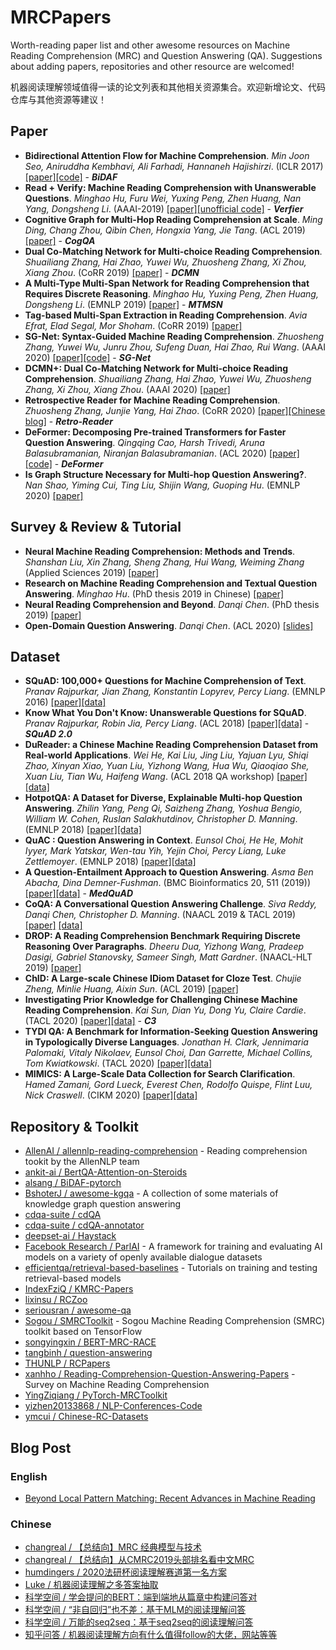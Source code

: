 # MRCPapers
Worth-reading paper list and other awesome resources on Machine Reading Comprehension (MRC) and Question Answering (QA). Suggestions about adding papers, repositories and other resource are welcomed!

机器阅读理解领域值得一读的论文列表和其他相关资源集合。欢迎新增论文、代码仓库与其他资源等建议！

## Paper
- **Bidirectional Attention Flow for Machine Comprehension**. *Min Joon Seo, Aniruddha Kembhavi, Ali Farhadi, Hannaneh Hajishirzi*. (ICLR 2017) [[paper]](https://openreview.net/forum?id=HJ0UKP9ge)[[code]](https://allenai.github.io/bi-att-flow/) - ***BiDAF***
- **Read + Verify: Machine Reading Comprehension with Unanswerable Questions**. *Minghao Hu, Furu Wei, Yuxing Peng, Zhen Huang, Nan Yang, Dongsheng Li*. (AAAI-2019) [[paper]](https://arxiv.org/pdf/1808.05759.pdf)[[unofficial code]](https://github.com/woshiyyya/Answer-Verifier-pytorch) - ***Verfier***
- **Cognitive Graph for Multi-Hop Reading Comprehension at Scale**. *Ming Ding, Chang Zhou, Qibin Chen, Hongxia Yang, Jie Tang*. (ACL 2019) [[paper]](https://arxiv.org/abs/1905.05460) - ***CogQA***
- **Dual Co-Matching Network for Multi-choice Reading Comprehension**. *Shuailiang Zhang, Hai Zhao, Yuwei Wu, Zhuosheng Zhang, Xi Zhou, Xiang Zhou*. (CoRR 2019) [[paper]](https://arxiv.org/abs/1901.09381) - ***DCMN***
- **A Multi-Type Multi-Span Network for Reading Comprehension that Requires Discrete Reasoning**. *Minghao Hu, Yuxing Peng, Zhen Huang, Dongsheng Li*. (EMNLP 2019) [[paper]](https://arxiv.org/abs/1908.05514) - ***MTMSN***
- **Tag-based Multi-Span Extraction in Reading Comprehension**. *Avia Efrat, Elad Segal, Mor Shoham*. (CoRR 2019) [[paper]](https://arxiv.org/abs/1909.13375)
- **SG-Net: Syntax-Guided Machine Reading Comprehension**. *Zhuosheng Zhang, Yuwei Wu, Junru Zhou, Sufeng Duan, Hai Zhao, Rui Wang*. (AAAI 2020) [[paper]](https://arxiv.org/abs/1908.05147)[[code]](https://github.com/cooelf/SG-Net) - ***SG-Net***
- **DCMN+: Dual Co-Matching Network for Multi-choice Reading Comprehension**. *Shuailiang Zhang, Hai Zhao, Yuwei Wu, Zhuosheng Zhang, Xi Zhou, Xiang Zhou*. (AAAI 2020) [[paper]](https://arxiv.org/abs/1908.11511.pdf)
- **Retrospective Reader for Machine Reading Comprehension**. *Zhuosheng Zhang, Junjie Yang, Hai Zhao*. (CoRR 2020) [[paper]](https://arxiv.org/abs/2001.09694)[[Chinese blog]](https://mp.weixin.qq.com/s?__biz=MzIwMTc4ODE0Mw==&mid=2247502891&idx=1&sn=8f3d552ee384544d0b9a868e01b91ed9&key=5fa67e91c99877c949e72c80560ca0bb5dc99de132236c4b530784a3c3c2cc93a94dcd482b4968b128c7bc7553888c5df30cc4f734abb1a63a2bd02402645a9b966bd4291e333ef13e861eb06c80822a&ascene=1&uin=Mjg1NTM0NDcyMw%3D%3D&devicetype=Windows+10&version=6208006f&lang=zh_CN&exportkey=A%2BCwv01k%2FtyMn%2Ft38iF3KbY%3D&pass_ticket=nkIz09BYlgtIrHo7XkM4ahTkS8sck64jbLwU0LotdcTnxt2f%2FIuSGmn33Pc7gW1f) - ***Retro-Reader***
- **DeFormer: Decomposing Pre-trained Transformers for Faster Question Answering**. *Qingqing Cao, Harsh Trivedi, Aruna Balasubramanian, Niranjan Balasubramanian*. (ACL 2020) [[paper]](https://arxiv.org/abs/2005.00697)[[code]](https://github.com/StonyBrookNLP/deformer) - ***DeFormer***
- **Is Graph Structure Necessary for Multi-hop Question Answering?**. *Nan Shao, Yiming Cui, Ting Liu, Shijin Wang, Guoping Hu*. (EMNLP 2020) [[paper]](https://arxiv.org/abs/2004.03096)

## Survey & Review & Tutorial
- **Neural Machine Reading Comprehension: Methods and Trends**. *Shanshan Liu, Xin Zhang, Sheng Zhang, Hui Wang, Weiming Zhang* (Applied Sciences 2019) [[paper]](https://arxiv.org/abs/1907.01118)
- **Research on Machine Reading Comprehension and Textual Question Answering**. *Minghao Hu*. (PhD thesis 2019 in Chinese) [[paper]](https://github.com/huminghao16/thesis)
- **Neural Reading Comprehension and Beyond**. *Danqi Chen*. (PhD thesis 2019) [[paper]](https://purl.stanford.edu/gd576xb1833)
- **Open-Domain Question Answering**. *Danqi Chen*. (ACL 2020) [[slides]](https://github.com/danqi/acl2020-openqa-tutorial)

## Dataset
- **SQuAD: 100,000+ Questions for Machine Comprehension of Text**. *Pranav Rajpurkar, Jian Zhang, Konstantin Lopyrev, Percy Liang*. (EMNLP 2016) [[paper]](https://www.aclweb.org/anthology/D16-1264/)[[data]](https://github.com/rajpurkar/SQuAD-explorer/tree/master/dataset)
- **Know What You Don't Know: Unanswerable Questions for SQuAD**. *Pranav Rajpurkar, Robin Jia, Percy Liang*. (ACL 2018) [[paper]](https://www.aclweb.org/anthology/P18-2124/)[[data]](https://github.com/rajpurkar/SQuAD-explorer/tree/master/dataset) - ***SQuAD 2.0***
- **DuReader: a Chinese Machine Reading Comprehension Dataset from Real-world Applications**. *Wei He, Kai Liu, Jing Liu, Yajuan Lyu, Shiqi Zhao, Xinyan Xiao, Yuan Liu, Yizhong Wang, Hua Wu, Qiaoqiao She, Xuan Liu, Tian Wu, Haifeng Wang*. (ACL 2018 QA workshop) [[paper]](https://www.aclweb.org/anthology/W18-2605/)[[data]](https://github.com/baidu/DuReader)
- **HotpotQA: A Dataset for Diverse, Explainable Multi-hop Question Answering**. *Zhilin Yang, Peng Qi, Saizheng Zhang, Yoshua Bengio, William W. Cohen, Ruslan Salakhutdinov, Christopher D. Manning*. (EMNLP 2018) [[paper]](https://arxiv.org/abs/1809.09600)[[data]](https://hotpotqa.github.io/)
- **QuAC : Question Answering in Context**. *Eunsol Choi, He He, Mohit Iyyer, Mark Yatskar, Wen-tau Yih, Yejin Choi, Percy Liang, Luke Zettlemoyer*. (EMNLP 2018) [[paper]](https://arxiv.org/abs/1808.07036)[[data]](https://quac.ai/)
- **A Question-Entailment Approach to Question Answering**. *Asma Ben Abacha, Dina Demner-Fushman*. (BMC Bioinformatics 20, 511 (2019)) [[paper]](https://arxiv.org/abs/1901.08079)[[data]](https://github.com/abachaa/MedQuAD) - ***MedQuAD***
- **CoQA: A Conversational Question Answering Challenge**. *Siva Reddy, Danqi Chen, Christopher D. Manning*. (NAACL 2019 & TACL 2019) [[paper]](https://arxiv.org/pdf/1808.07042.pdf) [[data]](https://stanfordnlp.github.io/coqa/)
- **DROP: A Reading Comprehension Benchmark Requiring Discrete Reasoning Over Paragraphs**. *Dheeru Dua, Yizhong Wang, Pradeep Dasigi, Gabriel Stanovsky, Sameer Singh, Matt Gardner*. (NAACL-HLT 2019) [[paper]](https://arxiv.org/abs/1903.00161)
- **ChID: A Large-scale Chinese IDiom Dataset for Cloze Test**. *Chujie Zheng, Minlie Huang, Aixin Sun*. (ACL 2019) [[paper]](https://arxiv.org/abs/1906.01265)
- **Investigating Prior Knowledge for Challenging Chinese Machine Reading Comprehension**. *Kai Sun, Dian Yu, Dong Yu, Claire Cardie*. (TACL 2020) [[paper]](https://arxiv.org/abs/1904.09679)[[data]](https://github.com/nlpdata/c3) - ***C3***
- **TYDI QA: A Benchmark for Information-Seeking Question Answering in Typologically Diverse Languages**. *Jonathan H. Clark, Jennimaria Palomaki, Vitaly Nikolaev, Eunsol Choi, Dan Garrette, Michael Collins, Tom Kwiatkowski*. (TACL 2020) [[paper]](https://storage.cloud.google.com/tydiqa/tydiqa.pdf)[[data]](https://github.com/google-research-datasets/tydiqa)
- **MIMICS: A Large-Scale Data Collection for Search Clarification**. *Hamed Zamani, Gord Lueck, Everest Chen, Rodolfo Quispe, Flint Luu, Nick Craswell*. (CIKM 2020) [[paper]](https://arxiv.org/abs/2006.10174)[[data]](https://github.com/microsoft/MIMICS)

## Repository & Toolkit
- [AllenAI / allennlp-reading-comprehension](https://github.com/allenai/allennlp-reading-comprehension) - Reading comprehension tookit by the AllenNLP team
- [ankit-ai / BertQA-Attention-on-Steroids](https://github.com/ankit-ai/BertQA-Attention-on-Steroids)
- [alsang / BiDAF-pytorch](https://github.com/galsang/BiDAF-pytorch)
- [BshoterJ / awesome-kgqa](https://github.com/BshoterJ/awesome-kgqa) - A collection of some materials of knowledge graph question answering
- [cdqa-suite / cdQA](https://github.com/cdqa-suite/cdQA)
- [cdqa-suite / cdQA-annotator](https://github.com/cdqa-suite/cdQA-annotator)
- [deepset-ai / Haystack](https://github.com/deepset-ai/haystack)
- [Facebook Research / ParlAI](https://github.com/facebookresearch/ParlAI) - A framework for training and evaluating AI models on a variety of openly available dialogue datasets
- [efficientqa/retrieval-based-baselines](https://github.com/efficientqa/retrieval-based-baselines) - Tutorials on training and testing retrieval-based models
- [IndexFziQ / KMRC-Papers](https://github.com/IndexFziQ/KMRC-Papers)
- [lixinsu / RCZoo](https://github.com/lixinsu/RCZoo)
- [seriousran / awesome-qa](https://github.com/seriousran/awesome-qa)
- [Sogou / SMRCToolkit](https://github.com/sogou/SMRCToolkit) - Sogou Machine Reading Comprehension (SMRC) toolkit based on TensorFlow
- [songyingxin / BERT-MRC-RACE](https://github.com/songyingxin/BERT-MRC-RACE)
- [tangbinh / question-answering](https://github.com/tangbinh/question-answering)
- [THUNLP / RCPapers](https://github.com/thunlp/RCPapers)
- [xanhho / Reading-Comprehension-Question-Answering-Papers](https://github.com/xanhho/Reading-Comprehension-Question-Answering-Papers) - Survey on Machine Reading Comprehension
- [YingZiqiang / PyTorch-MRCToolkit](https://github.com/YingZiqiang/PyTorch-MRCToolkit)
- [yizhen20133868 / NLP-Conferences-Code](https://github.com/yizhen20133868/NLP-Conferences-Code)
- [ymcui / Chinese-RC-Datasets](https://github.com/ymcui/Chinese-RC-Datasets)

## Blog Post
### English
- [Beyond Local Pattern Matching: Recent Advances in Machine Reading](https://ai.stanford.edu/blog/beyond-local-pattern-matching/)
### Chinese
- [changreal / 【总结向】MRC 经典模型与技术](https://blog.csdn.net/changreal/article/details/105074629)
- [changreal / 【总结向】从CMRC2019头部排名看中文MRC](https://blog.csdn.net/changreal/article/details/105363937)
- [humdingers / 2020法研杯阅读理解赛道第一名方案](https://github.com/humdingers/2020CAIL_LDLJ)
- [Luke / 机器阅读理解之多答案抽取](https://zhuanlan.zhihu.com/p/101248202)
- [科学空间 / 学会提问的BERT：端到端地从篇章中构建问答对](https://kexue.fm/archives/7630)
- [科学空间 / “非自回归”也不差：基于MLM的阅读理解问答](https://kexue.fm/archives/7148)
- [科学空间 / 万能的seq2seq：基于seq2seq的阅读理解问答](https://kexue.fm/archives/7115)
- [知乎问答 / 机器阅读理解方向有什么值得follow的大佬，网站等等](https://www.zhihu.com/question/358469127/answer/1028144909)
